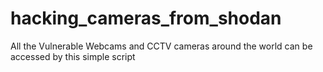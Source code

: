 # hacking_cameras_from_shodan
All the Vulnerable Webcams and CCTV cameras around the world can be accessed by this simple script 
